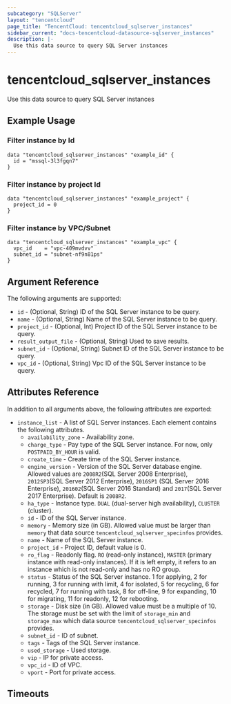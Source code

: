 ```yaml
---
subcategory: "SQLServer"
layout: "tencentcloud"
page_title: "TencentCloud: tencentcloud_sqlserver_instances"
sidebar_current: "docs-tencentcloud-datasource-sqlserver_instances"
description: |-
  Use this data source to query SQL Server instances
---
```


# tencentcloud_sqlserver_instances

Use this data source to query SQL Server instances

## Example Usage

### Filter instance by Id

```hcl
data "tencentcloud_sqlserver_instances" "example_id" {
  id = "mssql-3l3fgqn7"
}
```

### Filter instance by project Id

```hcl
data "tencentcloud_sqlserver_instances" "example_project" {
  project_id = 0
}
```

### Filter instance by VPC/Subnet

```hcl
data "tencentcloud_sqlserver_instances" "example_vpc" {
  vpc_id    = "vpc-409mvdvv"
  subnet_id = "subnet-nf9n81ps"
}
```

## Argument Reference

The following arguments are supported:

* `id` - (Optional, String) ID of the SQL Server instance to be query.
* `name` - (Optional, String) Name of the SQL Server instance to be query.
* `project_id` - (Optional, Int) Project ID of the SQL Server instance to be query.
* `result_output_file` - (Optional, String) Used to save results.
* `subnet_id` - (Optional, String) Subnet ID of the SQL Server instance to be query.
* `vpc_id` - (Optional, String) Vpc ID of the SQL Server instance to be query.

## Attributes Reference

In addition to all arguments above, the following attributes are exported:

* `instance_list` - A list of SQL Server instances. Each element contains the following attributes.
  * `availability_zone` - Availability zone.
  * `charge_type` - Pay type of the SQL Server instance. For now, only `POSTPAID_BY_HOUR` is valid.
  * `create_time` - Create time of the SQL Server instance.
  * `engine_version` - Version of the SQL Server database engine. Allowed values are `2008R2`(SQL Server 2008 Enterprise), `2012SP3`(SQL Server 2012 Enterprise), `2016SP1` (SQL Server 2016 Enterprise), `201602`(SQL Server 2016 Standard) and `2017`(SQL Server 2017 Enterprise). Default is `2008R2`.
  * `ha_type` - Instance type. `DUAL` (dual-server high availability), `CLUSTER` (cluster).
  * `id` - ID of the SQL Server instance.
  * `memory` - Memory size (in GB). Allowed value must be larger than `memory` that data source `tencentcloud_sqlserver_specinfos` provides.
  * `name` - Name of the SQL Server instance.
  * `project_id` - Project ID, default value is 0.
  * `ro_flag` - Readonly flag. `RO` (read-only instance), `MASTER` (primary instance with read-only instances). If it is left empty, it refers to an instance which is not read-only and has no RO group.
  * `status` - Status of the SQL Server instance. 1 for applying, 2 for running, 3 for running with limit, 4 for isolated, 5 for recycling, 6 for recycled, 7 for running with task, 8 for off-line, 9 for expanding, 10 for migrating, 11 for readonly, 12 for rebooting.
  * `storage` - Disk size (in GB). Allowed value must be a multiple of 10. The storage must be set with the limit of `storage_min` and `storage_max` which data source `tencentcloud_sqlserver_specinfos` provides.
  * `subnet_id` - ID of subnet.
  * `tags` - Tags of the SQL Server instance.
  * `used_storage` - Used storage.
  * `vip` - IP for private access.
  * `vpc_id` - ID of VPC.
  * `vport` - Port for private access.


## Timeouts

<no value>


